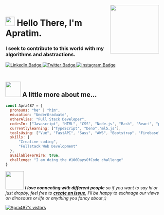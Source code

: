 
<img align="right" src="https://media.giphy.com/media/d31vTpVi1LAcDvdm/giphy.gif" height="160px" width="auto">

<h1 align="left"><img src="https://raw.githubusercontent.com/sidbelbase/sidbelbase/master/wave.gif" width="30px"><strong> Hello There, I'm Apratim.</strong>
</h1>

<h3 align="left"><strong>
I seek to contribute to this world with my algorithms and abstractions.</strong></h3>

<a target="_blank" href="https://www.linkedin.com/in/apratim-mahata/">
<img src="https://img.shields.io/badge/-APRATIM-blue?style=for-the-badge&logo=Linkedin&logoColor=white&link=https://linkedin.com/in/apratim-mahata/" alt="Linkedin Badge">
</a>
<a target="_blank" href="https://twitter.com/ApratimMahata">
<img src="https://img.shields.io/badge/APRATIM-1ca0f1?style=for-the-badge&logo=twitter&logoColor=white&link=https://twitter.com/ApratimMahata" alt="Twitter Badge">
</a>
<a target="_blank" href="https://www.instagram.com/apratim266/">
<img src="https://img.shields.io/badge/-APRATIM-E1306C?style=for-the-badge&logo=Instagram&logoColor=white&link=https://instagram.com/apratim266/" alt="Instagram Badge">
</a>
<br>

<br>

 ## <img src="https://media.giphy.com/media/VgCDAzcKvsR6OM0uWg/giphy.gif" width="50"> A little more about me... 

```javascript
const Apra487 = {
  pronouns: "he" | "him",
  education: "UnderGraduate",
  otherAlias: "Full Stack Developer",
  codesIn: ["Javascript", "HTML", "CSS", "Node.js", "Bash", "React", "p5.js"],
  currentlylearning: ["TypeScript", "Deno","ml5.js"],
  toolsUsing: ["Vue", "FastAPI", "Sass", "AWS", "Bootstrap", "Firebase", "Figma"],
  skills: {
      "Creative coding",
      "Fullstack Web Development"
  },
  availableForHire: true,
  challenge: "I am doing the #100DaysOfCode challenge"
}
```



<img src="https://media.giphy.com/media/LnQjpWaON8nhr21vNW/giphy.gif" width="60"> <em><b>I love connecting with different people</b> so if you want to say hi or just dropby, feel free to <a target="_blank" href="https://github.com/Apra487/Apra487/issues/new"><strong> create an issue</strong></a>, I'll be happy to exchnage our views on dinosaurs or life or anything you fancy about ;)</b> </em>


<a target="_blank" href="https://github.com/Apra487/Apra487/">
<img src="https://img.shields.io/badge/dynamic/json?url=https://api.countapi.xyz/hit/visitor-badge/Apra487&style=for-the-badge&label=visitors&query=value&color=0F0F1A&labelColor=0F0F1A" alt="Apra487's vistors">
</a>


